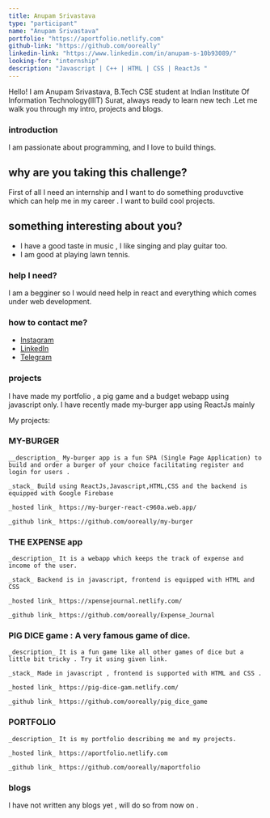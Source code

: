 ```yaml
---
title: Anupam Srivastava
type: "participant"
name: "Anupam Srivastava"
portfolio: "https://aportfolio.netlify.com"
github-link: "https://github.com/ooreally"
linkedin-link: "https://www.linkedin.com/in/anupam-s-10b93089/"
looking-for: "internship"
description: "Javascript | C++ | HTML | CSS | ReactJs "
---
```


Hello! I am Anupam Srivastava, B.Tech CSE student at Indian Institute Of Information Technology(IIIT) Surat, always ready to learn new tech .Let me walk you through my intro, projects and blogs.

### introduction

I am passionate about programming, and I love to build things. 

## why are you taking this challenge?

First of all I need an internship and I want to do something produvctive which can help me in my career . I want to build cool projects.
 

## something interesting about you?

- I have a good taste in music , I like singing and play guitar too.
- I am good at playing lawn tennis.

### help I need?

I am a begginer so I would need help in react and everything which comes under web development.

### how to contact me?

- [Instagram](https://www.instagram.com/anupam_s1/)
- [LinkedIn](https://www.linkedin.com/in/anupam-s-10b93089/)
- [Telegram](https://t.me/anu_spcl)

### projects

I have made my portfolio , a pig game and a budget webapp using javascript only. I have recently made my-burger app using ReactJs mainly

My projects:

### MY-BURGER
    __description_ My-burger app is a fun SPA (Single Page Application) to build and order a burger of your choice facilitating register and login for users .

    _stack_ Build using ReactJs,Javascript,HTML,CSS and the backend is equipped with Google Firebase
    
    _hosted link_ https://my-burger-react-c960a.web.app/

    _github link_ https://github.com/ooreally/my-burger

### THE EXPENSE app

    _description_ It is a webapp which keeps the track of expense and income of the user.

    _stack_ Backend is in javascript, frontend is equipped with HTML and CSS
    
    _hosted link_ https://xpensejournal.netlify.com/

    _github link_ https://github.com/ooreally/Expense_Journal

### PIG DICE game : A very famous game of dice.

    _description_ It is a fun game like all other games of dice but a little bit tricky . Try it using given link.

    _stack_ Made in javascript , frontend is supported with HTML and CSS .

    _hosted link_ https://pig-dice-gam.netlify.com/

    _github link_ https://github.com/ooreally/pig_dice_game

### PORTFOLIO 

    _description_ It is my portfolio describing me and my projects.

    _hosted link_ https://aportfolio.netlify.com

    _github link_ https://github.com/ooreally/maportfolio




### blogs

I have not written any blogs yet , will do so from now on .
